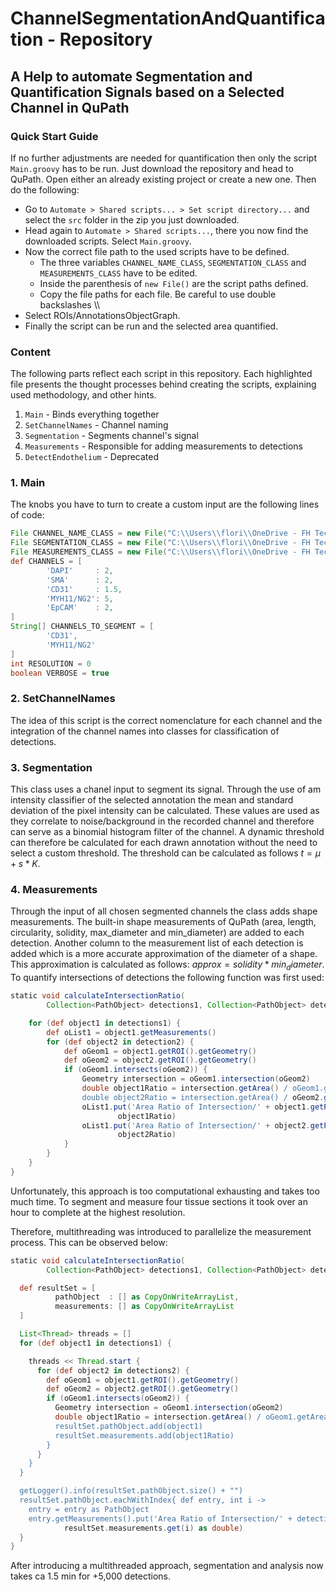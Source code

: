 # ChannelSegmentationAndQuantification - Repository
## A Help to automate Segmentation and Quantification Signals based on a Selected Channel in QuPath

### Quick Start Guide

If no further adjustments are needed for quantification then only the script `Main.groovy` 
has to be run. Just download the repository and head to QuPath. Open either an already existing project or create a new one. Then do the following:
- Go to `Automate > Shared scripts... > Set script directory...` and select the `src` folder in the zip you just downloaded.
- Head again to `Automate > Shared scripts...`, there you now find the downloaded scripts. Select `Main.groovy`.
- Now the correct file path to the used scripts have to be defined. 
  - The three variables `CHANNEL_NAME_CLASS`, `SEGMENTATION_CLASS` and `MEASUREMENTS_CLASS` have to be edited. 
  - Inside the parenthesis of `new File()` are the script paths defined.
  - Copy the file paths for each file. Be careful to use double backslashes \\\
- Select ROIs/AnnotationsObjectGraph.
- Finally the script can be run and the selected area quantified.

### Content

The following parts reflect each script in this repository. Each highlighted file presents the thought
processes behind creating the scripts, explaining used methodology, and other hints.

1. `Main` - Binds everything together
2. `SetChannelNames` - Channel naming
3. `Segmentation` - Segments channel's signal 
4. `Measurements` - Responsible for adding measurements to detections
5. `DetectEndothelium` - Deprecated

### 1. Main

The knobs you have to turn to create a custom input are the following lines of code:

````groovy
File CHANNEL_NAME_CLASS = new File("C:\\Users\\flori\\OneDrive - FH Technikum Wien\\LU project\\QuPathScripts\\M253\\src\\Setup.groovy")
File SEGMENTATION_CLASS = new File("C:\\Users\\flori\\OneDrive - FH Technikum Wien\\LU project\\QuPathScripts\\M253\\src\\Segmentation.groovy")
File MEASUREMENTS_CLASS = new File("C:\\Users\\flori\\OneDrive - FH Technikum Wien\\LU project\\QuPathScripts\\M253\\src\\Measurements.groovy")
def CHANNELS = [
        'DAPI'     : 2,
        'SMA'      : 2,
        'CD31'     : 1.5,
        'MYH11/NG2': 5,
        'EpCAM'    : 2,
]
String[] CHANNELS_TO_SEGMENT = [
        'CD31',
        'MYH11/NG2'
]
int RESOLUTION = 0
boolean VERBOSE = true
````

### 2. SetChannelNames

The idea of this script is the correct nomenclature for each channel and the integration
of the channel names into classes for classification of detections. 

### 3. Segmentation

This class uses a chanel input to segment its signal. Through the use of am intensity classifier
of the selected annotation the mean and standard deviation of the pixel intensity can be calculated.
These values are used as they correlate to noise/background in the recorded channel and therefore can
serve as a binomial histogram filter of the channel. A dynamic threshold can therefore be calculated
for each drawn annotation without the need to select a custom threshold. The threshold can be 
calculated as follows $t = \mu + s * K$.

### 4. Measurements

Through the input of all chosen segmented channels the class adds shape measurements. The built-in
shape measurements of QuPath (area, length, circularity, solidity, max_diameter and min_diameter) 
are added to each detection. Another column to the measurement list of each detection is added which
is a more accurate approximation of the diameter of a shape. This approximation is calculated as
follows: $approx = solidity * min_diameter$. To quantify intersections of detections the following 
function was first used:
````groovy
static void calculateIntersectionRatio(
        Collection<PathObject> detections1, Collection<PathObject> detection2) {

    for (def object1 in detections1) {
        def oList1 = object1.getMeasurements()
        for (def object2 in detection2) {
            def oGeom1 = object1.getROI().getGeometry()
            def oGeom2 = object2.getROI().getGeometry()
            if (oGeom1.intersects(oGeom2)) {
                Geometry intersection = oGeom1.intersection(oGeom2)
                double object1Ratio = intersection.getArea() / oGeom1.getArea()
                double object2Ratio = intersection.getArea() / oGeom2.getArea()
                oList1.put('Area Ratio of Intersection/' + object1.getPathClass(),
                        object1Ratio)
                oList1.put('Area Ratio of Intersection/' + object2.getPathClass(),
                        object2Ratio)
            }
        }
    }
}
````
Unfortunately, this approach is too computational exhausting and takes too much time. To segment and
measure four tissue sections it took over an hour to complete at the highest resolution.

Therefore, multithreading was introduced to parallelize the measurement process. This can be observed
below: 
````groovy
static void calculateIntersectionRatio(
        Collection<PathObject> detections1, Collection<PathObject> detections2) {

  def resultSet = [
          pathObject  : [] as CopyOnWriteArrayList,
          measurements: [] as CopyOnWriteArrayList
  ]

  List<Thread> threads = []
  for (def object1 in detections1) {

    threads << Thread.start {
      for (def object2 in detections2) {
        def oGeom1 = object1.getROI().getGeometry()
        def oGeom2 = object2.getROI().getGeometry()
        if (oGeom1.intersects(oGeom2)) {
          Geometry intersection = oGeom1.intersection(oGeom2)
          double object1Ratio = intersection.getArea() / oGeom1.getArea()
          resultSet.pathObject.add(object1)
          resultSet.measurements.add(object1Ratio)
        }
      }
    }
  }

  getLogger().info(resultSet.pathObject.size() + "")
  resultSet.pathObject.eachWithIndex{ def entry, int i ->
    entry = entry as PathObject
    entry.getMeasurements().put('Area Ratio of Intersection/' + detections1[0].getPathClass(),
            resultSet.measurements.get(i) as double)
  }
}
````
After introducing a multithreaded approach, segmentation and analysis now takes ca 1.5 min for
+5,000 detections.